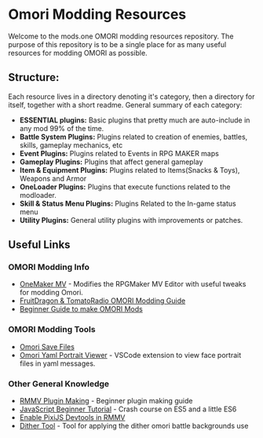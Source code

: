 # Omori Modding Resources

Welcome to the mods.one OMORI modding resources repository. The purpose of this repository is to be a single place for as many useful resources for modding OMORI as possible.

## Structure:

Each resource lives in a directory denoting it's category, then a directory for itself, together with a short readme. General summary of each category:

- **ESSENTIAL plugins:** Basic plugins that pretty much are auto-include in any mod 99% of the time.
- **Battle System Plugins:** Plugins related to creation of enemies, battles, skills, gameplay mechanics, etc
- **Event Plugins:** Plugins related to Events in RPG MAKER maps
- **Gameplay Plugins:** Plugins that affect general gameplay
- **Item & Equipment Plugins:** Plugins related to Items(Snacks & Toys), Weapons and Armor
- **OneLoader Plugins:** Plugins that execute functions related to the modloader.
- **Skill & Status Menu Plugins:** Plugins Related to the In-game status menu
- **Utility Plugins:** General utility plugins with improvements or patches.

## Useful Links
### OMORI Modding Info
- [OneMaker MV](https://github.com/FoGsesipod/OneMaker-MV) \- Modifies the RPGMaker MV Editor with useful tweaks for modding Omori.
- [FruitDragon & TomatoRadio OMORI Modding Guide](https://docs.google.com/document/d/1t59hzeERvwok2ZsQVs6AgFj5WVZdeAPwiWYFgkDGLiE)
- [Beginner Guide to make OMORI Mods](https://youtu.be/ASFFJUf8t0w?si=oPs2yH3SU_qpN2Zy)

### OMORI Modding Tools
- [Omori Save Files](https://docs.google.com/document/d/1qYsW_uXsBD0wMtmQG06UxIMfbGYuTgeu-AHzzdjCw-s)
- [Omori Yaml Portrait Viewer](https://github.com/StahlReyn/omoriyamlportraitviewer) \- VSCode extension to view face portrait files in yaml messages.

### Other General Knowledge
- [RMMV Plugin Making](https://youtube.com/playlist?list=PL3Fv4Z54bWaGjcORlYg6TKsnoQDf2no3d&si=MvZqxdLBM4Nbqw8O) \- Beginner plugin making guide
- [JavaScript Beginner Tutorial](https://youtu.be/vDJpGenyHaA?si=lZdvPuZUSgr7FG1D) \- Crash course on ES5 and a little ES6 
- [Enable PixiJS Devtools in RMMV](https://www.youtube.com/watch?v=c9HzIcw78As)
- [Dither Tool](https://ditherit.com/) \- Tool for applying the dither omori battle backgrounds use